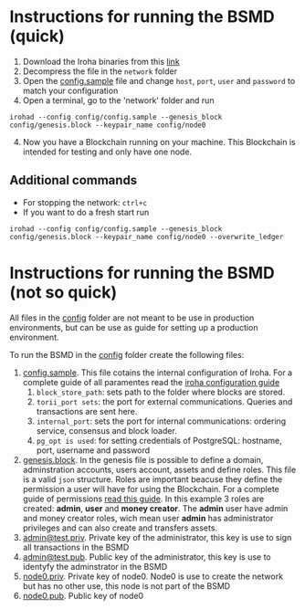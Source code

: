# Instructions for running the BSMD (quick)

1. Download the Iroha binaries from this [link](https://www.dropbox.com/s/a886c3bl38qg5le/iroha.tar.xz?dl=0)
2. Decompress the file in the `network` folder
3. Open the [config.sample](config/config.sample) file and change `host`, `port`, `user` and `password` to match your configuration
3. Open a terminal, go to the 'network' folder and run
```shell
irohad --config config/config.sample --genesis_block config/genesis.block --keypair_name config/node0
```
4. Now you have a Blockchain running on your machine. This Blockchain is intended for testing and only have one node.

## Additional commands
- For stopping the network: `ctrl+c`
- If you want to do a fresh start run
```shell
irohad --config config/config.sample --genesis_block config/genesis.block --keypair_name config/node0 --overwrite_ledger
```
# Instructions for running the BSMD (not so quick)
All files in the [config](/config) folder are not meant to be use in production environments, but can be use as guide for setting up a production environment. 

To run the BSMD in the [config](config/) folder create the following files:
1. [config.sample](config/config.sample). This file cotains the internal configuration of Iroha. For a complete guide of all paramentes read the [iroha configuration guide](https://iroha.readthedocs.io/en/master/guides/configuration.html)  
    1. `block_store_path`: sets path to the folder where blocks are stored.
    2. `torii_port sets`: the port for external communications. Queries and transactions are sent here.
    3. `internal_port`: sets the port for internal communications: ordering service, consensus and block loader.
    4. `pg_opt is used`: for setting credentials of PostgreSQL: hostname, port, username and password
2. [genesis.block](config/genesis.block). In the genesis file is possible to define a domain, adminstration accounts, users account, assets and define roles. This file is a valid `json` structure. Roles are important beacuse they define the permission a user will have for using the Blockchain. For a complete guide of permissions [read this guide](https://iroha.readthedocs.io/en/master/maintenance/permissions.html). In this example 3 roles are created: **admin**, **user** and **money creator**. The **admin** user have admin and money creator  roles, wich mean user **admin** has administrator privileges and can also create and transfers assets.  
1. [admin@test.priv](config/admin@test.priv). Private key of the administrator, this key is use to sign all transactions in the BSMD 
2. [admin@test.pub](config/admin@test.pub). Public key of the administrator, this key is use to identyfy the adminstrator in the BSMD
1. [node0.priv](config/node0.priv). Private key of node0. Node0 is use to create the network but has no other use, this node is not part of the BSMD 
2. [node0.pub](config/node0.pub). Public key of node0
